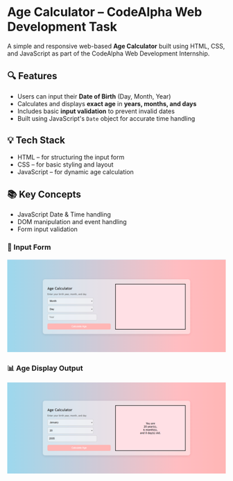 # Age Calculator – CodeAlpha Web Development Task

A simple and responsive web-based **Age Calculator** built using HTML, CSS, and JavaScript as part of the CodeAlpha Web Development Internship.

## 🔍 Features

- Users can input their **Date of Birth** (Day, Month, Year)
- Calculates and displays **exact age** in **years, months, and days**
- Includes basic **input validation** to prevent invalid dates
- Built using JavaScript's `Date` object for accurate time handling

## 💡 Tech Stack

- HTML – for structuring the input form
- CSS – for basic styling and layout
- JavaScript – for dynamic age calculation

## 📚 Key Concepts

- JavaScript Date & Time handling
- DOM manipulation and event handling
- Form input validation

### 📌 Input Form
![Input Form Screenshot](output.png)

### 📊 Age Display Output
![Result Screenshot](result.png)


